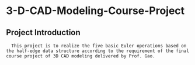 # 3-D-CAD-Modeling-Course-Project
## Project Introduction
      This project is to realize the five basic Euler operations based on the half-edge data structure according to the requirement of the final course project of 3D CAD modeling delivered by Prof. Gao. 
